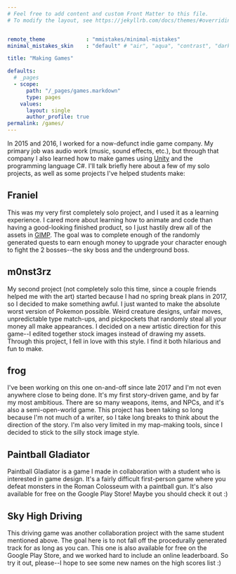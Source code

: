 ```yaml
---
# Feel free to add content and custom Front Matter to this file.
# To modify the layout, see https://jekyllrb.com/docs/themes/#overriding-theme-defaults


remote_theme             : "mmistakes/minimal-mistakes"
minimal_mistakes_skin    : "default" # "air", "aqua", "contrast", "dark", "dirt", "neon", "mint", "plum", "sunrise"

title: "Making Games"

defaults:
  # _pages
  - scope:
      path: "/_pages/games.markdown"
      type: pages
    values:
      layout: single
      author_profile: true
permalink: /games/
---
```

In 2015 and 2016, I worked for a now-defunct indie game company.  My primary job was audio work (music, sound effects, etc.), but through that company I also learned how to make games using [Unity](https://unity.com/) and the programming language C#.  I'll talk briefly here about a few of my solo projects, as well as some projects I've helped students make:

## Franiel
This was my very first completely solo project, and I used it as a learning experience.  I cared more about learning how to animate and code than having a good-looking finished product, so I just hastily drew all of the assets in [GIMP](https://www.gimp.org/).  The goal was to complete enough of the randomly generated quests to earn enough money to upgrade your character enough to fight the 2 bosses--the sky boss and the underground boss.

## m0nst3rz
My second project (not completely solo this time, since a couple friends helped me with the art) started because I had no spring break plans in 2017, so I decided to make something awful.  I just wanted to make the absolute worst version of Pokemon possible.  Weird creature designs, unfair moves, unpredictable type match-ups, and pickpockets that randomly steal all your money all make appearances.  I decided on a new artistic direction for this game--I edited together stock images instead of drawing my assets.  Through this project, I fell in love with this style.  I find it both hilarious and fun to make.

## frog
I've been working on this one on-and-off since late 2017 and I'm not even anywhere close to being done.  It's my first story-driven game, and by far my most ambitious.  There are so many weapons, items, and NPCs, and it's also a semi-open-world game.  This project has been taking so long because I'm not much of a writer, so I take long breaks to think about the direction of the story.  I'm also very limited in my map-making tools, since I decided to stick to the silly stock image style.

## Paintball Gladiator
Paintball Gladiator is a game I made in collaboration with a student who is interested in game design.  It's a fairly difficult first-person game where you defeat monsters in the Roman Colosseum with a paintball gun.  It's also available for free on the Google Play Store!  Maybe you should check it out :)

## Sky High Driving
This driving game was another collaboration project with the same student mentioned above.  The goal here is to not fall off the procedurally generated track for as long as you can.  This one is also available for free on the Google Play Store, and we worked hard to include an online leaderboard.  So try it out, please--I hope to see some new names on the high scores list :)